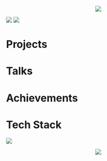 <p align="center">
  <img src="https://capsule-render.vercel.app/api?type=waving&height=300&color=26bbff&text=ASTRAL%20LABS&fontColor=ffffff"/>
</p>

<img src="https://media.giphy.com/media/v1.Y2lkPTc5MGI3NjExMHM4YTQwdnU4bzlnZG0ydnc0d3hhN3NvbDF6NnV1OGF1eGUxdDY4NyZlcD12MV9naWZzX3NlYXJjaCZjdD1n/ROcSJHrOhhBkc/giphy.gif"/>
<img src="https://media0.giphy.com/media/v1.Y2lkPTc5MGI3NjExNG0zczh5ODcybHR3b3V4a3hqc2wxcHhhOHUyZWV0ZHFrd2FnN3J3bSZlcD12MV9pbnRlcm5hbF9naWZfYnlfaWQmY3Q9Zw/eqMuF1GsX2WxKqnPlb/giphy.gif"/>

<div>
  <h1>Projects</h1>
</div>

<div>
  <h1>Talks</h1>
</div>

<div>
  <h1>Achievements</h1>
</div>

<div>
  <h1>Tech Stack</h1>
  <img src="https://skillicons.dev/icons?i=js,ts,html,css,react,nextjs,redux,tailwind,nodejs,mongodb,postgres,cloudflare,vite,git)"/>
</div>

<p align="center">
  <img src="https://capsule-render.vercel.app/api?type=waving&height=300&color=26bbff&text=END%20OF%20LINE&fontColor=ffffff&section=footer"/>
</p>

